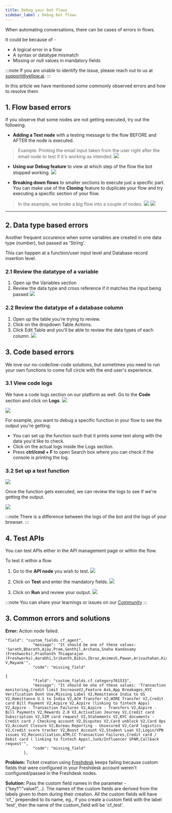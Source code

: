 ```yaml
---
title: Debug your bot flows
sidebar_label : Debug bot flows
---
```



When automating conversations, there can be cases of errors in flows.

It could be because of -
* A logical error in a flow
* A syntax or datatype mismatch
* Missing or null values in mandatory fields

:::note
If you are unable to identify the issue, please reach out to us at support@yellow.ai.
:::

In this article we have mentioned some commonly observed errors and how to resolve them

## 1. Flow based errors

If you observe that some nodes are not getting executed, try out the following.

* **Adding a Text node** with a testing message to the flow BEFORE and AFTER the node is executed. 
> Example: Printing the email input taken from the user right after the email node to test if it's working as intended.
> ![](https://i.imgur.com/uaTNNnb.png)


* **Using our Debug feature** to view at which step of the flow the bot stopped working.
![](https://i.imgur.com/DFIOz4S.png)

* **Breaking down flows** to smaller sections to execute just a specific part.
You can make use of the **Cloning** feature to duplicate your flow and try executing a specific section of your flow. 
> In the example, we broke a big flow into a couple of nodes. 
> ![](https://i.imgur.com/1yGyOP0.png)
> ![](https://i.imgur.com/AtSm1pE.png)

---

## 2. Data type based errors

Another frequent occurence when some variables are created in one data type (number), but passed as 'String'.

This can happen at a function/user input level and Database record insertion level.

### 2.1 Review the datatype of a variable

1. Open up the Variables section
2. Review the data type and cross reference if it matches the input being passed
![](https://i.imgur.com/LUBTtG7.jpg)


### 2.2 Review the datatype of a database column
1. Open up the table you're trying to review.
2. Click on the dropdown Table Actions.
3. Click Edit Table and you'll be able to review the data types of each column.
![](https://i.imgur.com/GPuVb6i.png)



## 3. Code based errors

We love our no-code/low-code solutions, but sometimes you need to run your own functions to come full circle with the end user's experience. 

### 3.1 View code logs
We have a code logs section on our platform as well. Go to the **Code** section and click on **Logs**.
![](https://i.imgur.com/G3KmhjT.jpg)




![](https://i.imgur.com/HIoj1CF.png)

For example, you want to debug a specific function in your flow to see the output you're getting.
* You can set up the function such that it prints some text along with the data you'd like to check.
* Click on the actual logs inside the Logs section.
* Press **ctrl/cmd + F**  to open Search box where you can check if the console is printing the log.


### 3.2 Set up a test function
![](https://i.imgur.com/4yhYCxg.png)

Once the function gets executed, we can review the logs to see if we're getting the output.

![](https://i.imgur.com/69J9LYp.png)

:::note
There is a difference between the logs of the bot and the logs of your browser.
:::

## 4. Test APIs
You can test APIs either in the API management page or within the flow.

To test it within a flow
1. Go to the **API node** you wish to test.
![](https://i.imgur.com/CAoQX2H.png)

2. Click on **Test** and enter the mandatory fields.
 ![](https://i.imgur.com/yQ32pAi.png)
 
3. Click on **Run** and review your output.
![](https://i.imgur.com/JKkWtPF.png)



:::note
You can share your learnings or issues on our [Community](https://community.yellow.ai/)
:::

## 3. Common errors and solutions

**Error:** Action node failed.

```
"field": "custom_fields.cf_agent",
            "message": "It should be one of these values: 'Sarath,Bharath,Ajay,Prem,Senthil,Archana,Sneha Kandasamy (Freshworks),Prashanth Thiagarajan (Freshworks),Aarabhi,Srikanth,Bibin,Ibraz,Animesh,Pawan,Arivazhahan,Kirti,Abrar,Bhavana,Chitrita,Dipesh,Ashok,Nishanth,Athulya,Chandni,Waseem,Akarsh V,Mayank'",
            "code": "missing_field"
```
```
{
            "field": "custom_fields.cf_category761533",
            "message": "It should be one of these values: 'Transaction monitoring,Credit limit IncreaseV2,Feature Ask,App Breakages,KYC Verification Dont Use,Missing Label V2,Remittance India to US V2,Remittance U.S to India V2,ACH Transfer V2,WIRE Transfer V2,Credit card Bill Payment V2,Azpire V2,Azpire (linking to fintech Apps) V2,Azpire - Transaction Failures V2,Azpire - Transfers V2,Azpire - Bill Payments V2,Rewards 2.0 V2,Activation Journey V2,Credit card Subscription V2,SIM card request V2,Statements V2,KYC documents - Credit card / Checking account V2,Disputes V2,Card unblock V2,Card Ops V2,Account Closure V2,Bureau Reporting - Unsecured V2,Card logistics V2,Credit score tracker V2,Boost Account V2,Student Loan V2,Login/VPN issues V2,Reconciliation,ATM,CC Transaction Failures,Credit card / Debit card ( linking to fintech Apps),Junk/Influencer SPAM,Callback request'",
            "code": "missing_field"
        },
```

**Problem:** Ticket creation using [Freshdesk](https://docs.yellow.ai/docs/platform_concepts/appConfiguration/freshdesk) keeps failing because custom fields that were configured in your Freshdesk account weren't configured/passed in the Freshdesk nodes.

**Solution:** Pass the custom field names in the parameter - {”key1”:”value1”,..}. The names of the custom fields are derived from the labels given to them during their creation. All the custom fields will have 'cf_' prepended to its name, eg., if you create a custom field with the label 'test', then the name of the custom_field will be 'cf_test'.


